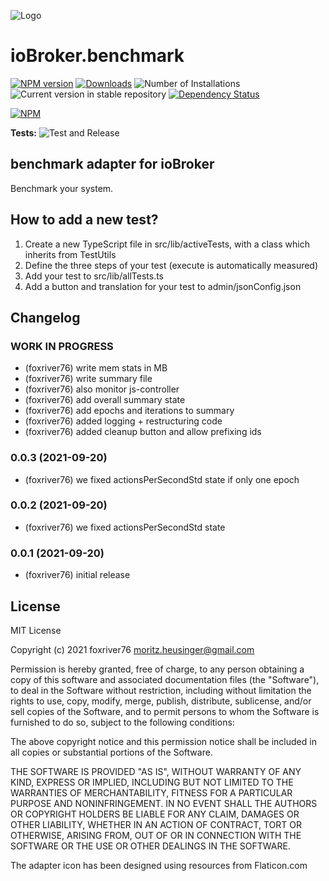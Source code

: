 ![Logo](admin/benchmark.png)
# ioBroker.benchmark

[![NPM version](https://img.shields.io/npm/v/iobroker.benchmark.svg)](https://www.npmjs.com/package/iobroker.benchmark)
[![Downloads](https://img.shields.io/npm/dm/iobroker.benchmark.svg)](https://www.npmjs.com/package/iobroker.benchmark)
![Number of Installations](https://iobroker.live/badges/benchmark-installed.svg)
![Current version in stable repository](https://iobroker.live/badges/benchmark-stable.svg)
[![Dependency Status](https://img.shields.io/david/foxriver76/iobroker.benchmark.svg)](https://david-dm.org/foxriver76/iobroker.benchmark)

[![NPM](https://nodei.co/npm/iobroker.benchmark.png?downloads=true)](https://nodei.co/npm/iobroker.benchmark/)

**Tests:** ![Test and Release](https://github.com/foxriver76/ioBroker.benchmark/workflows/Test%20and%20Release/badge.svg)

## benchmark adapter for ioBroker
Benchmark your system.

## How to add a new test?
1. Create a new TypeScript file in src/lib/activeTests, with a class which inherits from TestUtils
2. Define the three steps of your test (execute is automatically measured)
3. Add your test to src/lib/allTests.ts
4. Add a button and translation for your test to admin/jsonConfig.json

## Changelog
<!--
	Placeholder for the next version (at the beginning of the line):
	### **WORK IN PROGRESS**
-->

### **WORK IN PROGRESS**
* (foxriver76) write mem stats in MB
* (foxriver76) write summary file
* (foxriver76) also monitor js-controller
* (foxriver76) add overall summary state
* (foxriver76) add epochs and iterations to summary
* (foxriver76) added logging + restructuring code
* (foxriver76) added cleanup button and allow prefixing ids

### 0.0.3 (2021-09-20)
* (foxriver76) we fixed actionsPerSecondStd state if only one epoch

### 0.0.2 (2021-09-20)
* (foxriver76) we fixed actionsPerSecondStd state

### 0.0.1 (2021-09-20)
* (foxriver76) initial release

## License
MIT License

Copyright (c) 2021 foxriver76 <moritz.heusinger@gmail.com>

Permission is hereby granted, free of charge, to any person obtaining a copy
of this software and associated documentation files (the "Software"), to deal
in the Software without restriction, including without limitation the rights
to use, copy, modify, merge, publish, distribute, sublicense, and/or sell
copies of the Software, and to permit persons to whom the Software is
furnished to do so, subject to the following conditions:

The above copyright notice and this permission notice shall be included in all
copies or substantial portions of the Software.

THE SOFTWARE IS PROVIDED "AS IS", WITHOUT WARRANTY OF ANY KIND, EXPRESS OR
IMPLIED, INCLUDING BUT NOT LIMITED TO THE WARRANTIES OF MERCHANTABILITY,
FITNESS FOR A PARTICULAR PURPOSE AND NONINFRINGEMENT. IN NO EVENT SHALL THE
AUTHORS OR COPYRIGHT HOLDERS BE LIABLE FOR ANY CLAIM, DAMAGES OR OTHER
LIABILITY, WHETHER IN AN ACTION OF CONTRACT, TORT OR OTHERWISE, ARISING FROM,
OUT OF OR IN CONNECTION WITH THE SOFTWARE OR THE USE OR OTHER DEALINGS IN THE
SOFTWARE.

The adapter icon has been designed using resources from Flaticon.com
